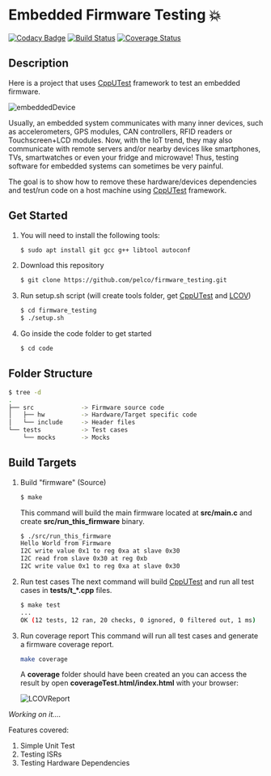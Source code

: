 # Embedded Firmware Testing  :boom:

[![Codacy Badge](https://api.codacy.com/project/badge/Grade/afe25c5f6f1a4dab8bebad314cf3ce6a)](https://app.codacy.com/project/pelco/firmware_testing/dashboard)
[![Build Status](https://travis-ci.org/pelco/firmware_testing.svg?branch=master)](https://travis-ci.org/pelco/firmware_testing)
[![Coverage Status](https://coveralls.io/repos/github/pelco/firmware_testing/badge.svg?branch=master)](https://coveralls.io/github/pelco/firmware_testing?branch=master)

## Description

Here is a project that uses [CppUTest](https://github.com/cpputest/cpputest) framework to test an embedded firmware.

![embeddedDevice](https://github.com/pelco/firmware_testing/blob/master/img/EmbDevice.png)

Usually, an embedded system communicates with many inner devices, such as accelerometers, GPS modules, CAN controllers, RFID readers or Touchscreen+LCD modules. Now, with the IoT trend, they may also communicate with remote servers and/or nearby devices like smartphones, TVs, smartwatches or even your fridge and microwave! Thus, testing software for embedded systems can sometimes be very painful.

The goal is to show how to remove these hardware/devices dependencies and test/run code on a host machine using [CppUTest](https://github.com/cpputest/cpputest) framework.

## Get Started

1.  You will need to install the following tools:
    ```bash
    $ sudo apt install git gcc g++ libtool autoconf
    ```

2.  Download this repository
    ```bash
    $ git clone https://github.com/pelco/firmware_testing.git
    ```

3.  Run setup.sh script (will create tools folder, get [CppUTest](https://github.com/cpputest/cpputest) and [LCOV](https://github.com/linux-test-project/lcov))
    ```bash
    $ cd firmware_testing
    $ ./setup.sh
    ```
4.  Go inside the code folder to get started
    ```bash
    $ cd code
    ```
## Folder Structure
```bash
$ tree -d
.
├── src             -> Firmware source code
│   ├── hw          -> Hardware/Target specific code
│   └── include     -> Header files
└── tests           -> Test cases
    └── mocks       -> Mocks
```

## Build Targets

1.  Build "firmware" (Source)
    ```bash
    $ make
    ```
    This command will build the main firmware located at **src/main.c** and create **src/run_this_firmware** binary.
     ```bash
    $ ./src/run_this_firmware
    Hello World from Firmware
    I2C write value 0x1 to reg 0xa at slave 0x30
    I2C read from slave 0x30 at reg 0xb
    I2C write value 0x1 to reg 0xa at slave 0x30
    ```

2.  Run test cases
    The next command will build [CppUTest](https://github.com/cpputest/cpputest) and run all test cases in **tests/t_*.cpp** files.
    ```bash
    $ make test
    ...
    OK (12 tests, 12 ran, 20 checks, 0 ignored, 0 filtered out, 1 ms)
    ```

3.  Run coverage report
    This command will run all test cases and generate a firmware coverage report. 
    ```bash
    make coverage
    ```
    A **coverage** folder should have been created an you can access the result by open **coverageTest.html/index.html** with your browser:

    ![LCOVReport](https://github.com/pelco/firmware_testing/blob/master/img/lcovRep.png)

*Working on it....*

Features covered:

1.  Simple Unit Test
2.  Testing ISRs
3.  Testing Hardware Dependencies
